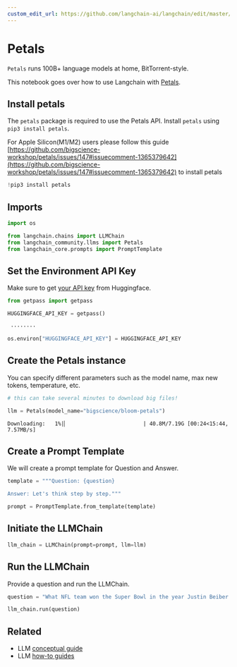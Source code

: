 ```yaml
---
custom_edit_url: https://github.com/langchain-ai/langchain/edit/master/docs/docs/integrations/llms/petals.ipynb
---
```

# Petals

`Petals` runs 100B+ language models at home, BitTorrent-style.

This notebook goes over how to use Langchain with [Petals](https://github.com/bigscience-workshop/petals).

## Install petals
The `petals` package is required to use the Petals API. Install `petals` using `pip3 install petals`.

For Apple Silicon(M1/M2) users please follow this guide [https://github.com/bigscience-workshop/petals/issues/147#issuecomment-1365379642](https://github.com/bigscience-workshop/petals/issues/147#issuecomment-1365379642) to install petals 


```python
!pip3 install petals
```

## Imports


```python
import os

from langchain.chains import LLMChain
from langchain_community.llms import Petals
from langchain_core.prompts import PromptTemplate
```

## Set the Environment API Key
Make sure to get [your API key](https://huggingface.co/docs/api-inference/quicktour#get-your-api-token) from Huggingface.


```python
from getpass import getpass

HUGGINGFACE_API_KEY = getpass()
```
```output
 ········
```

```python
os.environ["HUGGINGFACE_API_KEY"] = HUGGINGFACE_API_KEY
```

## Create the Petals instance
You can specify different parameters such as the model name, max new tokens, temperature, etc.


```python
# this can take several minutes to download big files!

llm = Petals(model_name="bigscience/bloom-petals")
```
```output
Downloading:   1%|▏                        | 40.8M/7.19G [00:24<15:44, 7.57MB/s]
```
## Create a Prompt Template
We will create a prompt template for Question and Answer.


```python
template = """Question: {question}

Answer: Let's think step by step."""

prompt = PromptTemplate.from_template(template)
```

## Initiate the LLMChain


```python
llm_chain = LLMChain(prompt=prompt, llm=llm)
```

## Run the LLMChain
Provide a question and run the LLMChain.


```python
question = "What NFL team won the Super Bowl in the year Justin Beiber was born?"

llm_chain.run(question)
```


## Related

- LLM [conceptual guide](/docs/concepts/#llms)
- LLM [how-to guides](/docs/how_to/#llms)
